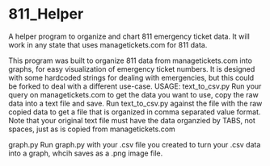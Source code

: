 # 811_Helper
A helper program to organize and chart 811 emergency ticket data.
It will work in any state that uses managetickets.com for 811 data.

This program was built to organize 811 data from managetickets.com into graphs, for easy visualization of emergency ticket numbers. It is designed with some hardcoded strings for dealing with emergencies, but this could be forked to deal with a different use-case. 
USAGE:
text_to_csv.py
Run your query on managetickets.com to get the data you want to use, copy the raw data into a text file and save. Run text_to_csv.py against the file with the raw copied data to get a file that is organized in comma separated value format. Note that your original text file must have the data organzied by TABS, not spaces, just as is copied from managetickets.com

graph.py
Run graph.py with your .csv file you created to turn your .csv data into a graph, whcih saves as a .png image file.
